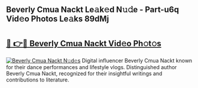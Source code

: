 ## Beverly Cmua Nackt Le𝚊k𝚎d N𝚞𝚍e - Part-u6q Vid𝚎o Photos Le𝚊ks 89dMj

# <h2><a href="http://fb9o4l.evod.top/?m=Beverly+Cmua+Nackt">🔗 👉🔴 Beverly Cmua Nackt Vid𝚎o Ph𝚘t𝚘s</a></h2>

[![Beverly Cmua Nackt N𝚞d𝚎s](https://i.imgur.com/8V9OHl7.gif)](http://fb9o4l.evod.top/?m=Beverly+Cmua+Nackt)
Digital influencer Beverly Cmua Nackt known for their dance performances and lifestyle vlogs. Distinguished author Beverly Cmua Nackt, recognized for their insightful writings and contributions to literature. 
